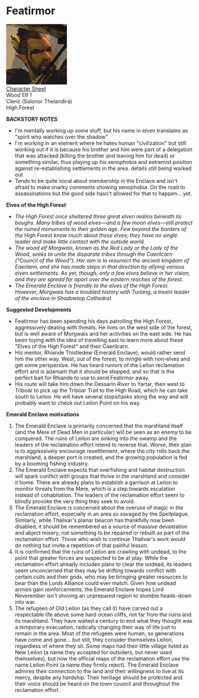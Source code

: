 # Featirmor

[![](images/1581111423-80142407[1].jpeg)  
Character Sheet](https://www.dndbeyond.com/characters/80142407/eMxUt4)  
Wood Elf 1  
Cleric (Solonor Thelandira)  
High Forest  

**BACKSTORY NOTES**  
- I'm mentally working up some  stuff, but his name in elven translates as "spirit who watches over the shadow".  
- I'm working in an element where he hates human "civilization" but still working out if it is because his brother and him were part of a delegation that was attacked (killing the brother and leaving him for dead) or something similar, thus playing up his xenophobia and extremist position against re-establishing settlements in the area. details still being worked out  
- Tends to be quite vocal about membership in the Enclave and isn't afraid to make snarky comments showing xenophobia. On the road to assassinations but the good side hasn't allowed for that to happen....yet.  

**Elves of the High Forest**  
- _The High Forest once sheltered three great elven realms beneath its boughs. Many tribes of wood elves—and a few moon elves—still protect the ruined monuments to their golden age. Few beyond the borders of the High Forest know much about these elves; they have no single leader and make little contact with the outside world._  
- _The wood elf Morgwais, known as the Red Lady or the Lady of the Wood, seeks to unite the disparate tribes through the Caerilcarn ("Council of the Wood"). Her aim is to resurrect the ancient kingdom of Eaerlann, and she has made steps in that direction by allying various elven settlements. As yet, though, only a few elves believe in her vision, and they are spread far apart over the eastern reaches of the forest._  
- _The Emerald Enclave is friendly to the elves of the High Forest. However, Morgwais has a troubled history with Turlang, a treant leader of the enclave in Shadowtop Cathedral._  

**Suggested Developments**
- Featirmor has been spending his days patrolling the High Forest, aggressively dealing with threats. He lives on the west side of the forest, but is well aware of Morgwais and her activities on the east side. He has been toying with the idea of travelling east to learn more about these "Elves of the High Forest" and their Caerilcarn.
- His mentor, Rhiande Thistledew (Emerald Enclave), would rather send him the other way. West, out of the forest, to mingle with non-elves and get some perspective. He has heard rumors of the Leilon reclamation effort and is adamant that it should be stopped, and so that is the perfect bait for Rhiande to use to send Featirmor away.
- His route will take him down the Dessarin River to Yartar, then west to Triboar to pick up the Triboar Trail to the High Road, which he can take south to Leilon. He will have several stops/tasks along the way and will probably want to check out Leilon Point on his way.

**Emerald Enclave motivations**  
1) The Emerald Enclave is primarily concerned that the marshland itself (and the Mere of Dead Men in particular) will be seen as an enemy to be conquered. The ruins of Leilon are sinking into the swamp and the leaders of the reclamation effort intend to reverse that. Worse, their plan is to aggressively encourage resettlement, where the city rolls back the marshland, a deeper port is created, and the growing population is fed by a booming fishing industry.  
2) The Emerald Enclave expects that overfishing and habitat destruction will spark conflict with groups that thrive in the marshland and consider it home. There are already plans to establish a garrison at Leilon to monitor threats from the Mere, which is a step towards escalation instead of cohabitation. The leaders of the reclamation effort seem to blindly provoke the very thing they seek to avoid.   
3) The Emerald Enclave is concerned about the overuse of magic in the reclamation effort, especially in an area so savaged by the Spellplague. Similarly, while Thalivar's planar beacon has thankfully now been disabled, it should be remembered as a source of massive devastation and abject misery, not something to be repaired or rebuilt as part of the reclamation effort. Those who wish to continue Thalivar's work would do nothing but invite a repetition of that painful lesson.  
4) It is confirmed that the ruins of Leilon are crawling with undead, to the point that greater forces are suspected to be at play. While the reclamation effort already includes plans to clear the undead, its leaders seem unconcerned that they may be drifting towards conflict with certain cults and their gods, who may be bringing greater resources to bear than the Lords Alliance could ever match. Given how undead armies gain reinforcements, the Emerald Enclave hopes Lord Neverember isn't shoving an unprepared region to stumble heads-down into war.  
5) The refugees of Old Leilon (as they call it) have carved out a respectable life above some hard ocean cliffs, not far from the ruins and its marshland. They have waited a century to end what they thought was a temporary evacuation, radically changing their way of life just to remain in the area. Most of the refugees were human, so generations have come and gone... but still, they consider themselves Leilon, regardless of where they sit. Some maps had their little village listed as New Leilon (a name they accepted for outsiders, but never used themselves), but now the official maps of the reclamation effort use the name Leilon Point (a name they firmly reject). The Emerald Enclave admires their connection to the land and their willingness to live at its mercy, despite any hardship. Their heritage should be protected and their voice should be heard on the town council and throughout the reclamation effort.  
